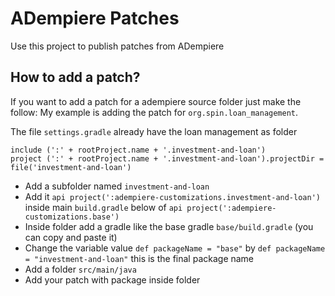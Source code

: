 # ADempiere Patches
Use this project to publish patches from ADempiere

## How to add a patch?
If you want to add a patch for a adempiere source folder just make the follow:
My example is adding the patch for `org.spin.loan_management`.

The file `settings.gradle` already have the loan management as folder
```
include (':' + rootProject.name + '.investment-and-loan')
project (':' + rootProject.name + '.investment-and-loan').projectDir = file('investment-and-loan')
```

- Add a subfolder named `investment-and-loan`
- Add it `api project(':adempiere-customizations.investment-and-loan')` inside main `build.gradle` below of `api project(':adempiere-customizations.base')`
- Inside folder add a gradle like the base gradle `base/build.gradle` (you can copy and paste it)
- Change the variable value `def packageName = "base"` by `def packageName = "investment-and-loan"` this is the final package name
- Add a folder `src/main/java`
- Add your patch with package inside folder
